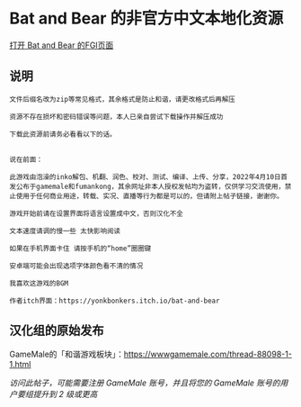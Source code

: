 #  Bat and Bear 的非官方中文本地化资源

[打开 Bat and Bear 的FGI页面](https://furrygames.top/zh-cn/games/Bat_and_Bear.html)

## 说明
    文件后缀名改为zip等常见格式，其余格式是防止和谐，请更改格式后再解压
    
    资源不存在损坏和密码错误等问题，本人已亲自尝试下载操作并解压成功
    
    下载此资源前请务必看看以下的话。
    
    
    说在前面：
    
    此游戏由泡澡的inko解包、机翻、润色、校对、测试、编译、上传、分享，2022年4月10日首发公布于gamemale和fumankong，其余网址非本人授权发帖均为盗转，仅供学习交流使用，禁止使用于任何商业用途，转载、实况、直播等行为都是可以的，但请附上帖子链接，谢谢你。
    
    游戏开始前请在设置界面将语言设置成中文，否则汉化不全
    
    文本速度请调的慢一些 太快影响阅读
    
    如果在手机界面卡住 请按手机的“home”圈圈键
    
    安卓端可能会出现选项字体颜色看不清的情况
    
    我喜欢这游戏的BGM

    作者itch界面：https://yonkbonkers.itch.io/bat-and-bear

## 汉化组的原始发布

GameMale的「和谐游戏板块」：<https://wwwgamemale.com/thread-88098-1-1.html>

_访问此帖子，可能需要注册 GameMale 账号，并且将您的 GameMale 账号的用户要组提升到 2 级或更高_

